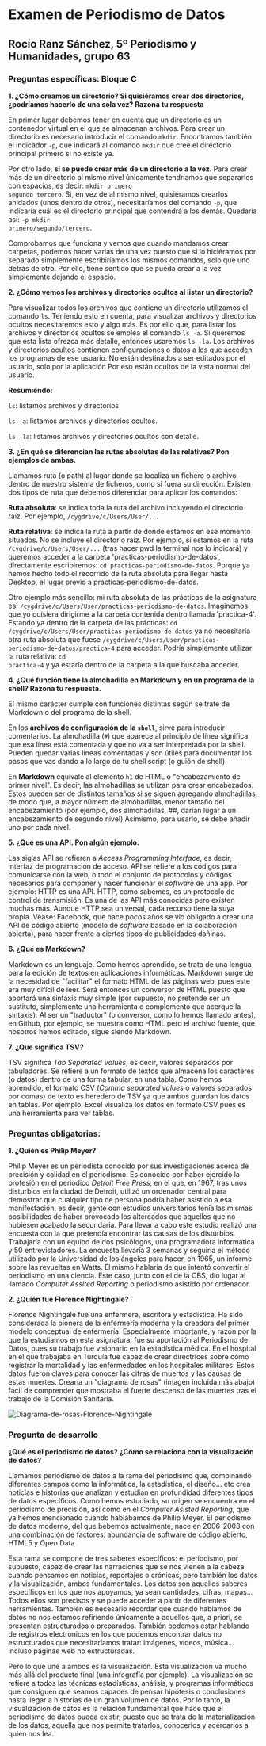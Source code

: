 # Examen de Periodismo de Datos

## Rocío Ranz Sánchez, 5º Periodismo y Humanidades, grupo 63

### Preguntas específicas: Bloque C

**1. ¿Cómo creamos un directorio? Si quisiéramos crear dos directorios, ¿podríamos hacerlo de una sola vez? Razona tu respuesta**

En primer lugar debemos tener en cuenta que un directorio es un contenedor virtual en el que se almacenan archivos. Para crear un directorio es necesario introducir el comando <code>mkdir</code>. Encontramos también el indicador <code>-p</code>, que indicará al comando <code>mkdir</code> que cree el directorio principal primero si no existe ya. 

Por otro lado, **sí se puede crear más de un directorio a la vez**. Para crear más de un directorio al mismo nivel únicamente tendríamos que separarlos con espacios, es decir: <code>mkdir primero segundo tercero</code>. Si, en vez de al mismo nivel, quisiéramos crearlos anidados (unos dentro de otros), necesitaríamos del comando <code>-p</code>, que indicaría cuál es el directorio principal que contendrá a los demás. Quedaría así: <code>-p mkdir primero/segundo/tercero</code>. 

Comprobamos que funciona y vemos que cuando mandamos crear carpetas, podemos hacer varias de una vez puesto que si lo hiciéramos por separado simplemente escribiríamos los mismos comandos, solo que uno detrás de otro. Por ello, tiene sentido que se pueda crear a la vez simplemente dejando el espacio.

**2. ¿Cómo vemos los archivos y directorios ocultos al listar un directorio?**

Para visualizar todos los archivos que contiene un directorio utilizamos el comando <code>ls</code>. Teniendo esto en cuenta, para visualizar archivos y directorios ocultos necesitaremos esto y algo más. Es por ello que, para listar los archivos y directorios ocultos se emplea el comando <code>ls -a</code>. Si queremos que esta lista ofrezca más detalle, entonces usaremos <code>ls -la</code>. Los archivos y directorios ocultos contienen configuraciones o datos a los que acceden los programas de ese usuario. No están destinados a ser editados por el usuario, solo por la aplicación Por eso están ocultos de la vista normal del usuario.

**Resumiendo:**

<code>ls</code>: listamos archivos y directorios

<code>ls -a</code>: listamos archivos y directorios ocultos.

<code>ls -la</code>: listamos archivos y directorios ocultos con detalle.

**3. ¿En qué se diferencian las rutas absolutas de las relativas? Pon ejemplos de ambas.**

Llamamos ruta (o path) al lugar donde se localiza un fichero o archivo dentro de nuestro sistema de ficheros, como si fuera su dirección. Existen dos tipos de ruta que debemos diferenciar para aplicar los comandos:

**Ruta absoluta**: se indica toda la ruta del archivo incluyendo el directorio raíz. Por ejemplo, <code>/cygdrive/c/Users/User/...</code>

**Ruta relativa**: se indica la ruta a partir de donde estamos en ese momento situados. No se incluye el directorio raíz. Por ejemplo, si estamos en la ruta <code>/cygdrive/c/Users/User/...</code> (tras hacer pwd la terminal nos lo indicará) y queremos acceder a la carpeta 'practicas-periodismo-de-datos', directamente escribiremos: <code>cd practicas-periodismo-de-datos</code>. Porque ya hemos hecho todo el recorrido de la ruta absoluta para llegar hasta Desktop, el lugar previo a practicas-periodismo-de-datos. 

Otro ejemplo más sencillo: mi ruta absoluta de las prácticas de la asignatura es: <code>/cygdrive/c/Users/User/practicas-periodismo-de-datos</code>. Imaginemos que yo quisiera dirigirme a la carpeta contenida dentro llamada 'practica-4'. Estando ya dentro de la carpeta de las prácticas: <code>cd /cygdrive/c/Users/User/practicas-periodismo-de-datos</code> ya no necesitaría otra ruta absoluta que fuese <code>/cygdrive/c/Users/User/practicas-periodismo-de-datos/practica-4</code> para acceder. Podría simplemente utilizar la ruta relativa: <code>cd practica-4</code> y ya estaría dentro de la carpeta a la que buscaba acceder.


**4. ¿Qué función tiene la almohadilla en Markdown y en un programa de la shell? Razona tu respuesta.**

El mismo carácter cumple con funciones distintas según se trate de Markdown o del programa de la shell.

En los **archivos de configuración de la <code>shell</code>**, sirve para introducir comentarios. La almohadilla (<code>#</code>) que aparece al principio de línea significa que esa línea está comentada y que no va a ser interpretada por la shell. Pueden quedar varias líneas comentadas y son útiles para documentar los pasos que vas dando a lo largo de tu shell script (o guión de shell).

En **Markdown** equivale al elemento <code>h1</code> de HTML o "encabezamiento de primer nivel". Es decir, las almohadillas se utilizan para crear encabezados. Estos pueden ser de distintos tamaños si se siguen agregando almohadillas, de modo que, a mayor número de almohadillas, menor tamaño del encabezamiento (por ejemplo, dos almohadillas, ##,  darían lugar a un encabezamiento de segundo nivel) Asimismo, para usarlo, se debe añadir uno por cada nivel.


**5. ¿Qué es una API. Pon algún ejemplo.**

Las siglas API se refieren a *Access Programming Interface*, es decir, interfaz de programación de acceso. API se refiere a los códigos para comunicarse con la web, o todo el conjunto de protocolos y códigos necesarios para componer y hacer funcionar el *software* de una app. Por ejemplo: HTTP es una API. HTTP, como sabemos, es un protocolo de control de transmisión. Es una de las API más conocidas pero existen muchas más. Aunque HTTP sea universal, cada recurso tiene la suya propia. Véase: Facebook, que hace pocos años se vio obligado a crear una API de código abierto (modelo de *software* basado en la colaboración abierta), para hacer frente a ciertos tipos de publicidades dañinas. 

**6. ¿Qué es Markdown?**

Markdown es un lenguaje. Como hemos aprendido, se trata de una lengua para la edición de textos en aplicaciones informáticas. Markdown surge de la necesidad de "facilitar" el formato HTML de las páginas web, pues este era muy difícil de leer. Será entonces un conversor de HTML puesto que aportará una sintaxis muy simple (por supuesto, no pretende ser un sustituto, simplemente una herramienta o complemento que acerque la sintaxis). Al ser un "traductor" (o conversor, como lo hemos llamado antes), en Github, por ejemplo, se muestra como HTML pero el archivo fuente, que nosotros hemos editado, sigue siendo Markdown. 

**7. ¿Que significa TSV?**

TSV significa *Tab Separated Values*, es decir, valores separados por tabuladores. Se refiere a un formato de textos que almacena los caracteres (o datos) dentro de una forma tabular, en una tabla. Como hemos aprendido, el formato CSV (*Comma separated values* o valores separados por comas) de texto es heredero de TSV ya que ambos guardan los datos en tablas. Por ejemplo: Excel visualiza los datos en formato CSV pues es una herramienta para ver tablas. 

### Preguntas obligatorias:
**1. ¿Quién es Philip Meyer?**

Philip Meyer es un periodista conocido por sus investigaciones acerca de precisión y calidad en el periodismo. Es conocido por haber ejercido la profesión en el periódico *Detroit Free Press*, en el que, en 1967, tras unos disturbios en la ciudad de Detroit, utilizó un ordenador central para demostrar que cualquier tipo de persona podría haber asistido a esa manifestación, es decir, gente con estudios universitarios tenía las mismas posibilidades de haber provocado los altercados que aquellos que no hubiesen acabado la secundaria. Para llevar a cabo este estudio realizó una encuesta con la que pretendía encontrar las causas de los disturbios. Trabajaría con un equipo de dos psicólogos, una programadora informática y 50 entrevistadores. La encuesta llevaría 3 semanas y seguiría el método utilizado por la Universidad de los ángeles para hacer, en 1965, un informe sobre las revueltas en Watts. Él mismo hablaría de que intentó convertir el periodismo en una ciencia. Este caso, junto con el de la CBS, dio lugar al llamado *Computer Assited Reporting* o periodismo asistido por ordenador. 

**2. ¿Quién fue Florence Nightingale?**

Florence Nightingale fue una enfermera, escritora y estadística. Ha sido considerada la pionera de la enfermería moderna y la creadora del primer modelo conceptual de enfermería. Especialmente importante, y razón por la que la estudiamos en esta asignatura, fue su aportación al Periodismo de Datos, pues su trabajo fue visionario en la estadística médica. En el hospital en el que trabajaba en Turquía fue capaz de crear directrices sobre cómo registrar la mortalidad y las enfermedades en los hospitales militares. Estos datos fueron claves para conocer las cifras de muertos y las causas de estas muertes. Crearía un "diagrama de rosas" (imagen incluida más abajo) fácil de comprender que mostraba el fuerte descenso de las muertes tras el trabajo de la Comisión Sanitaria. 

![Diagrama-de-rosas-Florence-Nightingale](https://i0.wp.com/www.thehistorypress.co.uk/media/2034/nightingale-mortality.jpg?w=1220&ssl=1)

### Pregunta de desarrollo

**¿Qué es el periodismo de datos? ¿Cómo se relaciona con la visualización de datos?**

Llamamos periodismo de datos a la rama del periodismo que, combinando diferentes campos como la informática, la estadística, el diseño... etc crea noticias e historias que analizan y estudian en profundidad diferentes tipos de datos específicos. Como hemos estudiado, su origen se encuentra en el periodismo de precisión, así como en el *Computer Asisted Reporting*, que ya hemos mencionado cuando hablábamos de Philip Meyer. El periodismo de datos moderno, del que bebemos actualmente, nace en 2006-2008 con una combinación de factores: abundancia de software de código abierto, HTML5 y Open Data.

Esta rama se compone de tres saberes específicos: el periodismo, por supuesto, capaz de crear las narraciones que se nos vienen a la cabeza cuando pensamos en noticias, reportajes o crónicas, pero también los datos y la visualización, ambos fundamentales. Los datos son aquellos saberes específicos en los que nos apoyamos, ya sean cantidades, cifras, mapas... Todos ellos son precisos y se puede acceder a partir de diferentes herramientas. También es necesario recordar que cuando hablamos de datos no nos estamos refiriendo únicamente a aquellos que, a priori, se presentan estructurados o preparados. También podemos estar hablando de registros electrónicos en los que podemos encontrar datos no estructurados que necesitaríamos tratar: imágenes, vídeos, música... incluso páginas web no estructuradas. 

Pero lo que une a ambos es la visualización. Esta visualización va mucho más allá del producto final (una infografía por ejemplo). La visualización se refiere a todos las técnicas estadísticas, análisis, y programas informáticos que consiguen que seamos capaces de pensar hipótesis o conclusiones hasta llegar a historias de un gran volumen de datos. Por lo tanto, la visualización de datos es la relación fundamental que hace que el periodismo de datos pueda existir, puesto que se trata de la materialización de los datos, aquella que nos permite tratarlos, conocerlos y acercarlos a quien nos lea. 
